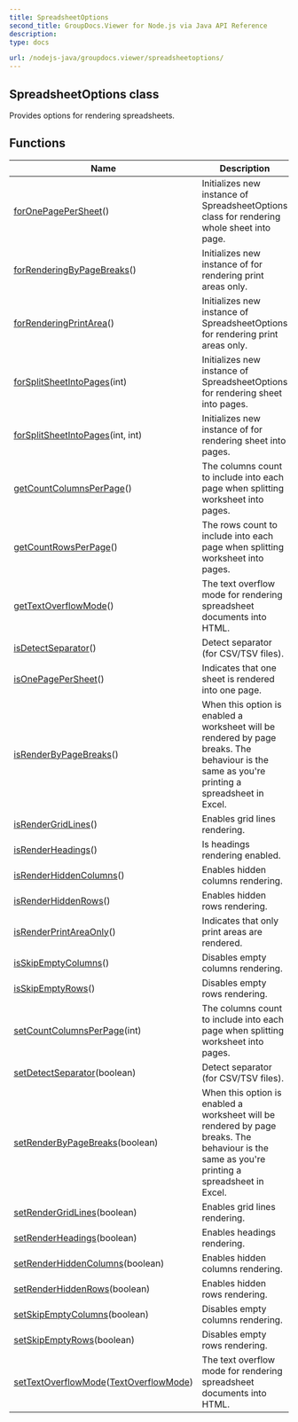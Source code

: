 ```yaml
---
title: SpreadsheetOptions
second_title: GroupDocs.Viewer for Node.js via Java API Reference
description: 
type: docs

url: /nodejs-java/groupdocs.viewer/spreadsheetoptions/
---
```


## SpreadsheetOptions class

 Provides options for rendering spreadsheets.
 

## Functions

| Name | Description |
| --- | --- |
| [forOnePagePerSheet](foronepagepersheet)() | Initializes new instance of SpreadsheetOptions class for rendering whole sheet into page. |
| [forRenderingByPageBreaks](forrenderingbypagebreaks)() | Initializes new instance of for rendering print areas only. |
| [forRenderingPrintArea](forrenderingprintarea)() | Initializes new instance of SpreadsheetOptions for rendering print areas only. |
| [forSplitSheetIntoPages](forsplitsheetintopages)(int) | Initializes new instance of SpreadsheetOptions for rendering sheet into pages. |
| [forSplitSheetIntoPages](forsplitsheetintopages)(int, int) | Initializes new instance of for rendering sheet into pages. |
| [getCountColumnsPerPage](getcountcolumnsperpage)() | The columns count to include into each page when splitting worksheet into pages. |
| [getCountRowsPerPage](getcountrowsperpage)() | The rows count to include into each page when splitting worksheet into pages. |
| [getTextOverflowMode](gettextoverflowmode)() | The text overflow mode for rendering spreadsheet documents into HTML. |
| [isDetectSeparator](isdetectseparator)() | Detect separator (for CSV/TSV files). |
| [isOnePagePerSheet](isonepagepersheet)() | Indicates that one sheet is rendered into one page. |
| [isRenderByPageBreaks](isrenderbypagebreaks)() | When this option is enabled a worksheet will be rendered by page breaks. The behaviour is the same as you're printing a spreadsheet in Excel. |
| [isRenderGridLines](isrendergridlines)() | Enables grid lines rendering. |
| [isRenderHeadings](isrenderheadings)() | Is headings rendering enabled. |
| [isRenderHiddenColumns](isrenderhiddencolumns)() | Enables hidden columns rendering. |
| [isRenderHiddenRows](isrenderhiddenrows)() | Enables hidden rows rendering. |
| [isRenderPrintAreaOnly](isrenderprintareaonly)() | Indicates that only print areas are rendered. |
| [isSkipEmptyColumns](isskipemptycolumns)() | Disables empty columns rendering. |
| [isSkipEmptyRows](isskipemptyrows)() | Disables empty rows rendering. |
| [setCountColumnsPerPage](setcountcolumnsperpage)(int) | The columns count to include into each page when splitting worksheet into pages. |
| [setDetectSeparator](setdetectseparator)(boolean) | Detect separator (for CSV/TSV files). |
| [setRenderByPageBreaks](setrenderbypagebreaks)(boolean) | When this option is enabled a worksheet will be rendered by page breaks. The behaviour is the same as you're printing a spreadsheet in Excel. |
| [setRenderGridLines](setrendergridlines)(boolean) | Enables grid lines rendering. |
| [setRenderHeadings](setrenderheadings)(boolean) | Enables headings rendering. |
| [setRenderHiddenColumns](setrenderhiddencolumns)(boolean) | Enables hidden columns rendering. |
| [setRenderHiddenRows](setrenderhiddenrows)(boolean) | Enables hidden rows rendering. |
| [setSkipEmptyColumns](setskipemptycolumns)(boolean) | Disables empty columns rendering. |
| [setSkipEmptyRows](setskipemptyrows)(boolean) | Disables empty rows rendering. |
| [setTextOverflowMode](settextoverflowmode)([TextOverflowMode](../textoverflowmode)) | The text overflow mode for rendering spreadsheet documents into HTML. |

